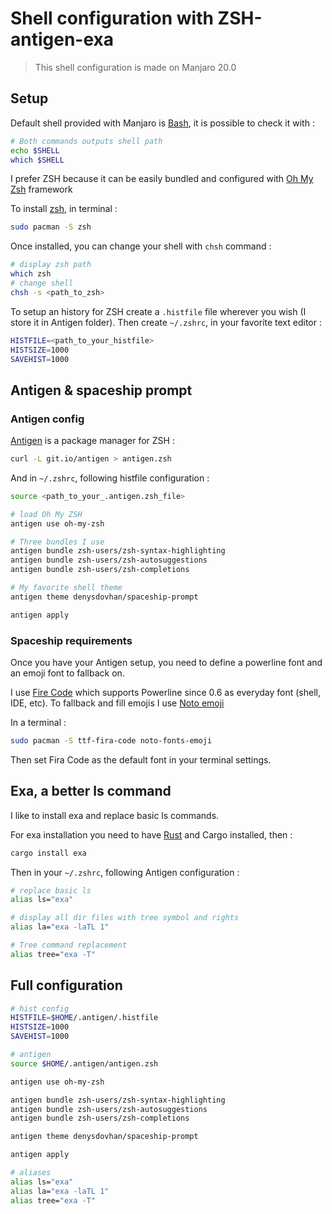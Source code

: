# Shell configuration with ZSH-antigen-exa

> This shell configuration is made on Manjaro 20.0

## Setup

Default shell provided with Manjaro is [Bash](https://wiki.archlinux.org/index.php/Bash), it is possible to check it with :
```bash
# Both commands outputs shell path
echo $SHELL
which $SHELL
```

I prefer ZSH because it can be easily bundled and configured with [Oh My Zsh](https://ohmyz.sh/) framework

To install [zsh](https://wiki.archlinux.org/index.php/zsh), in terminal :
```bash
sudo pacman -S zsh
```

Once installed, you can change your shell with `chsh` command :
```bash
# display zsh path
which zsh
# change shell
chsh -s <path_to_zsh>
```

To setup an history for ZSH create a `.histfile` file wherever you wish (I store it in Antigen folder).
Then create `~/.zshrc`, in your favorite text editor :
```bash
HISTFILE=<path_to_your_histfile>
HISTSIZE=1000
SAVEHIST=1000
```

## Antigen & spaceship prompt

### Antigen config
[Antigen](https://evaneos.github.io/le-truc/notes/antigen-le-gestionnaire-de-paquets-pour-zsh) is a package manager for ZSH :
```bash
curl -L git.io/antigen > antigen.zsh
```

And in `~/.zshrc`, following histfile configuration :
```bash
source <path_to_your_.antigen.zsh_file>

# load Oh My ZSH
antigen use oh-my-zsh

# Three bundles I use
antigen bundle zsh-users/zsh-syntax-highlighting
antigen bundle zsh-users/zsh-autosuggestions
antigen bundle zsh-users/zsh-completions

# My favorite shell theme
antigen theme denysdovhan/spaceship-prompt

antigen apply
```

### Spaceship requirements
Once you have your Antigen setup, you need to define a powerline font and an emoji font to fallback on.

I use [Fire Code](https://github.com/tonsky/FiraCode) which supports Powerline since 0.6 as everyday font (shell, IDE, etc).
To fallback and fill emojis I use [Noto emoji](https://github.com/googlefonts/noto-emoji)

In a terminal :
```bash
sudo pacman -S ttf-fira-code noto-fonts-emoji
```

Then set Fira Code as the default font in your terminal settings.

## Exa, a better ls command

I like to install exa and replace basic ls commands.

For exa installation you need to have [Rust](https://rustup.rs/) and Cargo installed, then :
```bash
cargo install exa
```

Then in your `~/.zshrc`, following Antigen configuration :
```bash
# replace basic ls
alias ls="exa"

# display all dir files with tree symbol and rights
alias la="exa -laTL 1"

# Tree command replacement
alias tree="exa -T"
```

## Full configuration
```bash
# hist config
HISTFILE=$HOME/.antigen/.histfile
HISTSIZE=1000
SAVEHIST=1000

# antigen
source $HOME/.antigen/antigen.zsh

antigen use oh-my-zsh

antigen bundle zsh-users/zsh-syntax-highlighting
antigen bundle zsh-users/zsh-autosuggestions
antigen bundle zsh-users/zsh-completions

antigen theme denysdovhan/spaceship-prompt

antigen apply

# aliases
alias ls="exa"
alias la="exa -laTL 1"
alias tree="exa -T"
```

